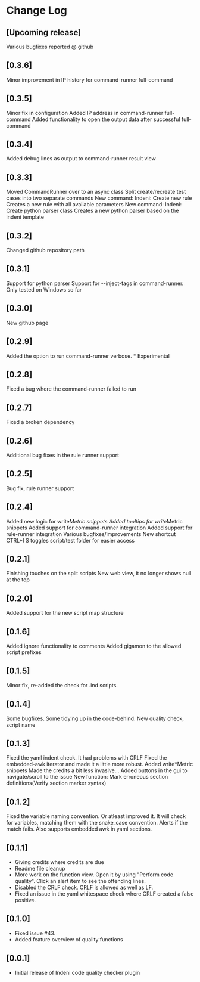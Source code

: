 # Change Log

## [Upcoming release]
Various bugfixes reported @ github

## [0.3.6]
Minor improvement in IP history for command-runner full-command

## [0.3.5]
Minor fix in configuration
Added IP address in command-runner full-command
Added functionality to open the output data after successful full-command

## [0.3.4]
Added debug lines as output to command-runner result view

## [0.3.3]
Moved CommandRunner over to an async class
Split create/recreate test cases into two separate commands
New command: Indeni: Create new rule
    Creates a new rule with all available parameters
New command: Indeni: Create python parser class
    Creates a new python parser based on the indeni template

## [0.3.2]
Changed github repository path

## [0.3.1]
Support for python parser
Support for --inject-tags in command-runner. Only tested on Windows so far

## [0.3.0]
New github page

## [0.2.9]
Added the option to run command-runner verbose. * Experimental

## [0.2.8]
Fixed a bug where the command-runner failed to run

## [0.2.7]
Fixed a broken dependency

## [0.2.6]
Additional bug fixes in the rule runner support

## [0.2.5]
Bug fix, rule runner support

## [0.2.4]
Added new logic for write*Metric snippets
Added tooltips for write*Metric snippets
Added support for command-runner integration
Added support for rule-runner integration
Various bugfixes/improvements
New shortcut CTRL+I S toggles script/test folder for easier access

## [0.2.1]
Finishing touches on the split scripts
New web view, it no longer shows null at the top

## [0.2.0]
Added support for the new script map structure

## [0.1.6]
Added ignore functionality to comments
Added gigamon to the allowed script prefixes

## [0.1.5]
Minor fix, re-added the check for .ind scripts.

## [0.1.4]
Some bugfixes. Some tidying up in the code-behind.
New quality check, script name

## [0.1.3]
Fixed the yaml indent check. It had problems with CRLF
Fixed the embedded-awk iterator and made it a little more robust.
Added write*Metric snippets
Made the credits a bit less invasive...
Added buttons in the gui to navigate/scroll to the issue
New function: Mark erroneous section definitions(Verify section marker syntax)

## [0.1.2]
Fixed the variable naming convention. Or atleast improved it.
It will check for variables, matching them with the snake_case convention. Alerts if the match fails.
Also supports embedded awk in yaml sections.

## [0.1.1]
- Giving credits where credits are due
- Readme file cleanup
- More work on the function view. Open it by using "Perform code quality". Click an alert item to see the offending lines.
- Disabled the CRLF check. CRLF is allowed as well as LF.
- Fixed an issue in the yaml whitespace check where CRLF created a false positive.

## [0.1.0]
- Fixed issue #43.
- Added feature overview of quality functions

## [0.0.1]
- Initial release of Indeni code quality checker plugin

